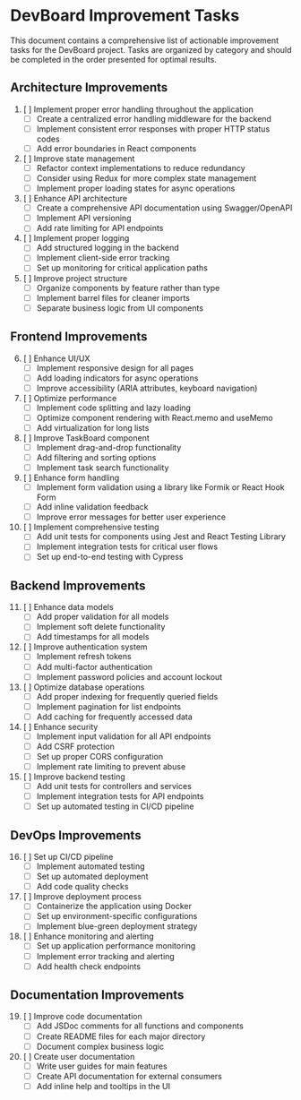 # DevBoard Improvement Tasks

This document contains a comprehensive list of actionable improvement tasks for the DevBoard project. Tasks are organized by category and should be completed in the order presented for optimal results.

## Architecture Improvements

1. [ ] Implement proper error handling throughout the application
   - [ ] Create a centralized error handling middleware for the backend
   - [ ] Implement consistent error responses with proper HTTP status codes
   - [ ] Add error boundaries in React components

2. [ ] Improve state management
   - [ ] Refactor context implementations to reduce redundancy
   - [ ] Consider using Redux for more complex state management
   - [ ] Implement proper loading states for async operations

3. [ ] Enhance API architecture
   - [ ] Create a comprehensive API documentation using Swagger/OpenAPI
   - [ ] Implement API versioning
   - [ ] Add rate limiting for API endpoints

4. [ ] Implement proper logging
   - [ ] Add structured logging in the backend
   - [ ] Implement client-side error tracking
   - [ ] Set up monitoring for critical application paths

5. [ ] Improve project structure
   - [ ] Organize components by feature rather than type
   - [ ] Implement barrel files for cleaner imports
   - [ ] Separate business logic from UI components

## Frontend Improvements

6. [ ] Enhance UI/UX
   - [ ] Implement responsive design for all pages
   - [ ] Add loading indicators for async operations
   - [ ] Improve accessibility (ARIA attributes, keyboard navigation)

7. [ ] Optimize performance
   - [ ] Implement code splitting and lazy loading
   - [ ] Optimize component rendering with React.memo and useMemo
   - [ ] Add virtualization for long lists

8. [ ] Improve TaskBoard component
   - [ ] Implement drag-and-drop functionality
   - [ ] Add filtering and sorting options
   - [ ] Implement task search functionality

9. [ ] Enhance form handling
   - [ ] Implement form validation using a library like Formik or React Hook Form
   - [ ] Add inline validation feedback
   - [ ] Improve error messages for better user experience

10. [ ] Implement comprehensive testing
    - [ ] Add unit tests for components using Jest and React Testing Library
    - [ ] Implement integration tests for critical user flows
    - [ ] Set up end-to-end testing with Cypress

## Backend Improvements

11. [ ] Enhance data models
    - [ ] Add proper validation for all models
    - [ ] Implement soft delete functionality
    - [ ] Add timestamps for all models

12. [ ] Improve authentication system
    - [ ] Implement refresh tokens
    - [ ] Add multi-factor authentication
    - [ ] Implement password policies and account lockout

13. [ ] Optimize database operations
    - [ ] Add proper indexing for frequently queried fields
    - [ ] Implement pagination for list endpoints
    - [ ] Add caching for frequently accessed data

14. [ ] Enhance security
    - [ ] Implement input validation for all API endpoints
    - [ ] Add CSRF protection
    - [ ] Set up proper CORS configuration
    - [ ] Implement rate limiting to prevent abuse

15. [ ] Improve backend testing
    - [ ] Add unit tests for controllers and services
    - [ ] Implement integration tests for API endpoints
    - [ ] Set up automated testing in CI/CD pipeline

## DevOps Improvements

16. [ ] Set up CI/CD pipeline
    - [ ] Implement automated testing
    - [ ] Set up automated deployment
    - [ ] Add code quality checks

17. [ ] Improve deployment process
    - [ ] Containerize the application using Docker
    - [ ] Set up environment-specific configurations
    - [ ] Implement blue-green deployment strategy

18. [ ] Enhance monitoring and alerting
    - [ ] Set up application performance monitoring
    - [ ] Implement error tracking and alerting
    - [ ] Add health check endpoints

## Documentation Improvements

19. [ ] Improve code documentation
    - [ ] Add JSDoc comments for all functions and components
    - [ ] Create README files for each major directory
    - [ ] Document complex business logic

20. [ ] Create user documentation
    - [ ] Write user guides for main features
    - [ ] Create API documentation for external consumers
    - [ ] Add inline help and tooltips in the UI